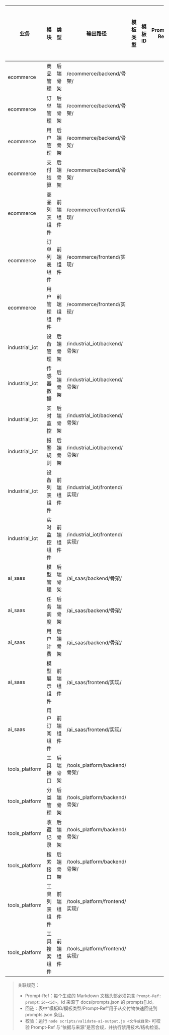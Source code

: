 | 业务              | 模块     | 类型   | 输出路径                          | 模板类型 | 模板ID | Prompt-Ref | 生成状态 | 前端/后端可运行 | Docker 热更新 | Lint/测试通过 | 代码规范确认 | 验证状态 | 备注                |
| --------------- | ------ | ---- | ----------------------------- | ------ | ------ | ---------- | ---- | -------- | ---------- | --------- | ------ | ------ | ----------------- |
| ecommerce       | 商品管理   | 后端骨架 | /ecommerce/backend/骨架/        |        |        |            | ⬜    | ✅        | ✅          | ✅         | ⬜      |        | CRUD + API + ORM表 |
| ecommerce       | 订单管理   | 后端骨架 | /ecommerce/backend/骨架/        |        |        |            | ⬜    | ✅        | ✅          | ✅         | ⬜      |        | CRUD + API        |
| ecommerce       | 用户管理   | 后端骨架 | /ecommerce/backend/骨架/        |        |        |            | ⬜    | ✅        | ✅          | ✅         | ⬜      |        | 权限控制              |
| ecommerce       | 支付结算   | 后端骨架 | /ecommerce/backend/骨架/        |        |        |            | ⬜    | ✅        | ✅          | ✅         | ⬜      |        | API + 流程逻辑        |
| ecommerce       | 商品列表组件 | 前端组件 | /ecommerce/frontend/实现/       |        |        |            | ⬜    | ✅        | ✅          | ✅         | ⬜      |        | HMR + 移动端         |
| ecommerce       | 订单列表组件 | 前端组件 | /ecommerce/frontend/实现/       |        |        |            | ⬜    | ✅        | ✅          | ✅         | ⬜      |        | 分页、筛选             |
| ecommerce       | 用户管理组件 | 前端组件 | /ecommerce/frontend/实现/       |        |        |            | ⬜    | ✅        | ✅          | ✅         | ⬜      |        | 权限可视化             |
| industrial_iot | 设备管理   | 后端骨架 | /industrial_iot/backend/骨架/  |        |        |            | ⬜    | ✅        | ✅          | ✅         | ⬜      |        | CRUD + 状态同步       |
| industrial_iot | 传感器数据  | 后端骨架 | /industrial_iot/backend/骨架/  |        |        |            | ⬜    | ✅        | ✅          | ✅         | ⬜      |        | 数据采集与存储           |
| industrial_iot | 实时监控   | 后端骨架 | /industrial_iot/backend/骨架/  |        |        |            | ⬜    | ✅        | ✅          | ✅         | ⬜      |        | WebSocket 服务      |
| industrial_iot | 报警规则   | 后端骨架 | /industrial_iot/backend/骨架/  |        |        |            | ⬜    | ✅        | ✅          | ✅         | ⬜      |        | 告警逻辑与通知           |
| industrial_iot | 设备列表组件 | 前端组件 | /industrial_iot/frontend/实现/ |        |        |            | ⬜    | ✅        | ✅          | ✅         | ⬜      |        | HMR + 响应式         |
| industrial_iot | 实时监控组件 | 前端组件 | /industrial_iot/frontend/实现/ |        |        |            | ⬜    | ✅        | ✅          | ✅         | ⬜      |        | WebSocket 数据展示    |
| ai_saas        | 模型管理   | 后端骨架 | /ai_saas/backend/骨架/         |        |        |            | ⬜    | ✅        | ✅          | ✅         | ⬜      |        | 上传/调用/权限          |
| ai_saas        | 任务调度   | 后端骨架 | /ai_saas/backend/骨架/         |        |        |            | ⬜    | ✅        | ✅          | ✅         | ⬜      |        | 推理/训练调度           |
| ai_saas        | 用户计费   | 后端骨架 | /ai_saas/backend/骨架/         |        |        |            | ⬜    | ✅        | ✅          | ✅         | ⬜      |        | 调用次数/订阅           |
| ai_saas        | 模型展示组件 | 前端组件 | /ai_saas/frontend/实现/        |        |        |            | ⬜    | ✅        | ✅          | ✅         | ⬜      |        | 列表 + 调用按钮         |
| ai_saas        | 用户订阅组件 | 前端组件 | /ai_saas/frontend/实现/        |        |        |            | ⬜    | ✅        | ✅          | ✅         | ⬜      |        | 管理订阅状态            |
| tools_platform | 工具接口   | 后端骨架 | /tools_platform/backend/骨架/  |        |        |            | ⬜    | ✅        | ✅          | ✅         | ⬜      |        | CRUD + API        |
| tools_platform | 分类管理   | 后端骨架 | /tools_platform/backend/骨架/  |        |        |            | ⬜    | ✅        | ✅          | ✅         | ⬜      |        | 工具分类逻辑            |
| tools_platform | 收藏记录   | 后端骨架 | /tools_platform/backend/骨架/  |        |        |            | ⬜    | ✅        | ✅          | ✅         | ⬜      |        | 用户收藏状态            |
| tools_platform | 搜索接口   | 后端骨架 | /tools_platform/backend/骨架/  |        |        |            | ⬜    | ✅        | ✅          | ✅         | ⬜      |        | 工具搜索逻辑            |
| tools_platform | 工具列表组件 | 前端组件 | /tools_platform/frontend/实现/ |        |        |            | ⬜    | ✅        | ✅          | ✅         | ⬜      |        | HMR + 响应式         |
| tools_platform | 工具搜索组件 | 前端组件 | /tools_platform/frontend/实现/ |        |        |            | ⬜    | ✅        | ✅          | ✅         | ⬜      |        | 支持分类 + 搜索         |

> 关联规范：
> - Prompt-Ref：每个生成的 Markdown 文档头部必须包含 `Prompt-Ref: prompt:id=<id>`，id 来源于 docs/prompts.json 的 prompts[].id。
> - 回链：表中“模板ID/模板类型/Prompt-Ref”用于从交付物快速回链到 prompts.json 条目。
> - 校验：运行 `node scripts/validate-ai-output.js <文件或目录>` 可校验 Prompt-Ref 与“依据与来源”是否合规，并执行禁用技术/结构检查。
